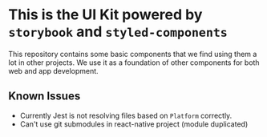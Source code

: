 # This is the UI Kit powered by `storybook` and `styled-components`
This repository contains some basic components that we find using them a lot in other projects. We use it as a foundation of other components for both web and app development.

## Known Issues
- Currently Jest is not resolving files based on `Platform` correctly.
- Can't use git submodules in react-native project (module duplicated)
